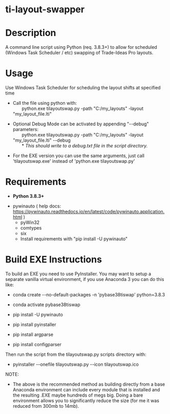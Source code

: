 # ti-layout-swapper


# Description
A command line script using Python (req. 3.8.3+) to allow for scheduled (Windows Task Scheduler / etc) swapping of Trade-Ideas Pro layouts.
    
# Usage
Use Windows Task Scheduler for scheduling the layout shifts at specified time
* Call the file using python with:  
&nbsp;&nbsp;&nbsp;&nbsp;&nbsp;&nbsp; python.exe tilayoutswap.py -path "C:/my_layouts" -layout "my_layout_file.lti"
            
* Optional Debug Mode can be activated by appending "--debug" parameters:  
&nbsp;&nbsp;&nbsp;&nbsp;&nbsp;&nbsp; python.exe tilayoutswap.py -path "C:/my_layouts" -layout "my_layout_file.lti" --debug  
&nbsp;&nbsp;&nbsp;&nbsp;&nbsp;&nbsp; * *This should write to a debug.txt file in the script directory.*

* For the EXE version you can use the same arguments, just call 'tilayoutswap.exe' instead of 'python.exe tilayoutswap.py'
      
# Requirements
* **Python 3.8.3+**
- pywinauto   ( help docs: https://pywinauto.readthedocs.io/en/latest/code/pywinauto.application.html )
    - pyWin32
    - comtypes
    - six     
    - Install requirements with "pip install -U pywinauto"
    
    
# Build EXE Instructions
To build an EXE you need to use PyInstaller. You may want to setup a separate vanilla virtual environment, if you use Anaconda 3 you can do this like:

* conda create --no-default-packages -n 'pybase38tiswap' python=3.8.3
* conda activate pybase38tiswap

* pip install -U pywinauto
* pip install pyinstaller
* pip install argparse
* pip install configparser

Then run the script from the tilayoutswap.py scripts directory with:

* pyinstaller --onefile tilayoutswap.py --icon tilayoutswap.ico

NOTE:
- The above is the recommended method as building directly from a base Anaconda environment can include every module that is installed and the resulting .EXE maybe hundreds of megs big. Doing a bare environment allows you to significantly reduce the size (for me it was reduced from 300mb to 14mb).

